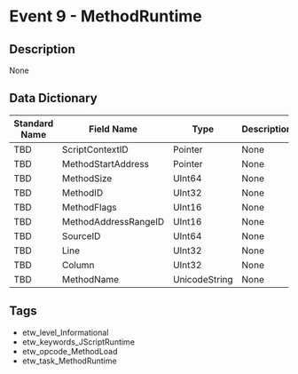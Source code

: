 # Event 9 - MethodRuntime

## Description
None

## Data Dictionary
|Standard Name|Field Name|Type|Description|Sample Value|
|---|---|---|---|---|
|TBD|ScriptContextID|Pointer|None|`None`|
|TBD|MethodStartAddress|Pointer|None|`None`|
|TBD|MethodSize|UInt64|None|`None`|
|TBD|MethodID|UInt32|None|`None`|
|TBD|MethodFlags|UInt16|None|`None`|
|TBD|MethodAddressRangeID|UInt16|None|`None`|
|TBD|SourceID|UInt64|None|`None`|
|TBD|Line|UInt32|None|`None`|
|TBD|Column|UInt32|None|`None`|
|TBD|MethodName|UnicodeString|None|`None`|

## Tags
* etw_level_Informational
* etw_keywords_JScriptRuntime
* etw_opcode_MethodLoad
* etw_task_MethodRuntime